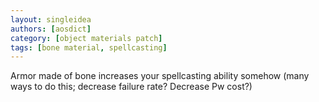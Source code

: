 ```yaml
---
layout: singleidea
authors: [aosdict]
category: [object materials patch]
tags: [bone material, spellcasting]
---
```

Armor made of bone increases your spellcasting ability somehow (many ways to do this; decrease failure rate? Decrease Pw cost?)
